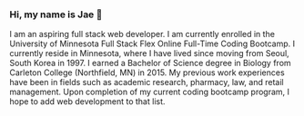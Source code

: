 ### Hi, my name is Jae 👋

I am an aspiring full stack web developer. I am currently enrolled in the University of Minnesota Full Stack Flex Online Full-Time Coding Bootcamp. I currently reside in Minnesota, where I have lived since moving from Seoul, South Korea in 1997. I earned a Bachelor of Science degree in Biology from Carleton College (Northfield, MN) in 2015. My previous work experiences have been in fields such as academic research, pharmacy, law, and retail management. Upon completion of my current coding bootcamp program, I hope to add web development to that list.

